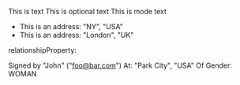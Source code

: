 This is text
This is optional text
This is mode text

- This is an address: "NY", "USA"
- This is an address: "London", "UK"

relationshipProperty:

Signed by "John" ("foo@bar.com")
At: "Park City", "USA"
Of Gender: WOMAN